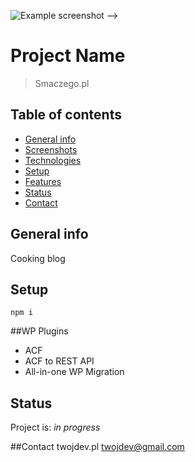 ![Example screenshot](./img/screenshot.png) -->
# Project Name
> Smaczego.pl

## Table of contents
* [General info](#general-info)
* [Screenshots](#screenshots)
* [Technologies](#technologies)
* [Setup](#setup)
* [Features](#features)
* [Status](#status)
* [Contact](#contact)

## General info
Cooking blog

<!-- ## Screenshots

## Technologies
* HTML5
* CSS
* SASS
* JS (ES6)
* jQuery
* WordPress
* ACF

##Libs
* Instafeed.js
<!-- * slick.js -->

## Setup
`npm i`

##WP Plugins
* ACF
* ACF to REST API
* All-in-one WP Migration
<!-- * Contact Form 7 -->
<!-- * Smush -->
<!-- * Tuxedo Big File Uploads -->
<!-- * Yoast SEO -->



## Status
Project is: _in progress_


##Contact 
twojdev.pl
twojdev@gmail.com